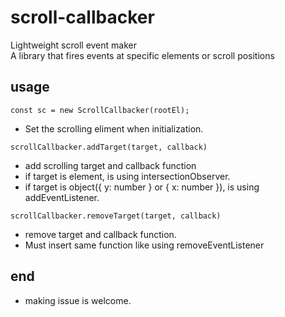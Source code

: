 # scroll-callbacker
Lightweight scroll event maker<br>
A library that fires events at specific elements or scroll positions

## usage
```
const sc = new ScrollCallbacker(rootEl);
```
* Set the scrolling eliment when initialization.

```
scrollCallbacker.addTarget(target, callback)
```
* add scrolling target and callback function
* if target is element, is using intersectionObserver.
* if target is object({ y: number } or { x: number }), is using addEventListener.

```
scrollCallbacker.removeTarget(target, callback)
```
* remove target and callback function.
* Must insert same function like using removeEventListener


## end
* making issue is welcome.